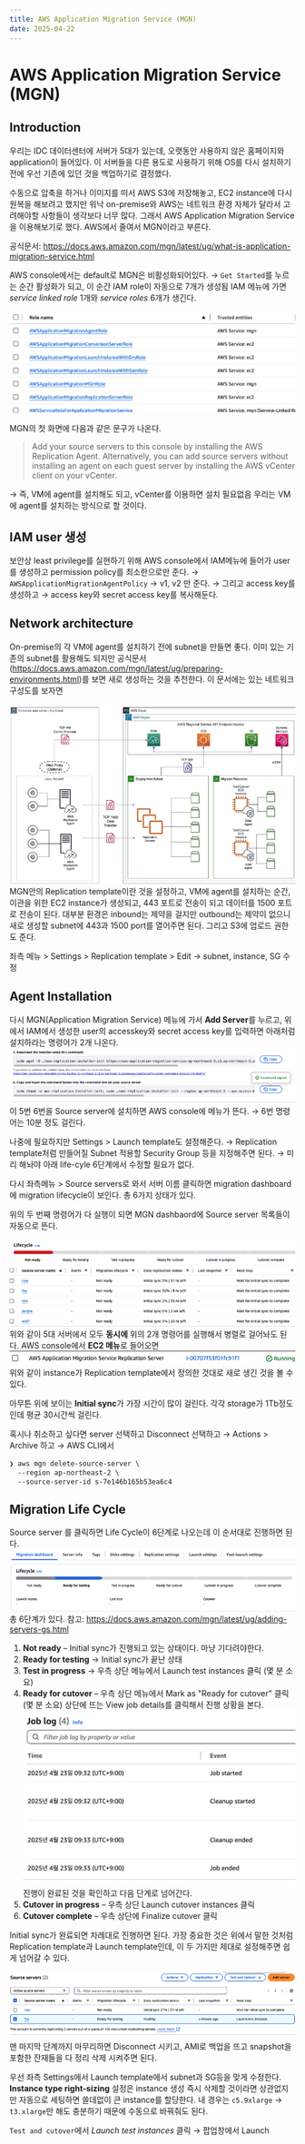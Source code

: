```yaml
---
title: AWS Application Migration Service (MGN)
date: 2025-04-22
---
```

# AWS Application Migration Service (MGN)
## Introduction
우리는 IDC 데이터센터에 서버가 5대가 있는데, 
오랫동안 사용하지 않은 홈페이지와 application이 들어있다.
이 서버들을 다른 용도로 사용하기 위해 OS를 다시 설치하기 전에 우선 기존에 있던 것을 백업하기로 결정했다.

수동으로 압축을 하거나 이미지를 떠서 AWS S3에 저장해놓고, EC2 instance에 다시 원복을 해보려고 했지만 워낙 on-premise와 AWS는 네트워크 환경 자체가 달라서 고려해야할 사항들이 생각보다 너무 많다.
그래서 AWS Application Migration Service을 이용해보기로 했다. AWS에서 줄여서 MGN이라고 부른다.

공식문서: https://docs.aws.amazon.com/mgn/latest/ug/what-is-application-migration-service.html

AWS console에서는 default로 MGN은 비활성화되어있다.
→ `Get Started`를 누르는 순간 활성화가 되고, 이 순간 IAM role이 자동으로 7개가 생성됨
IAM 메뉴에 가면 *service linked role* 1개와 *service roles* 6개가 생긴다.

![](./_images/Pasted%20image%2020250422163853.png)

MGN의 첫 화면에 다음과 같은 문구가 나온다.

> Add your source servers to this console by installing the AWS Replication Agent. Alternatively, you can add source servers without installing an agent on each guest server by installing the AWS vCenter client on your vCenter.

→ 즉, VM에 agent를 설치해도 되고, vCenter를 이용하면 설치 필요없음
우리는 VM에 agent를 설치하는 방식으로 할 것이다.

## IAM user 생성
보안상 least privilege를 실현하기 위해 AWS console에서 IAM메뉴에 들어가 user를 생성하고 permission policy를 최소한으로만 준다. → `AWSApplicationMigrationAgentPolicy` → v1, v2 만 준다. → 그리고 access key를 생성하고 → access key와 secret access key를 복사해둔다.

## Network architecture
On-premise의 각 VM에 agent를 설치하기 전에 subnet을 만들면 좋다. 이미 있는 기존의 subnet를 활용해도 되지만 공식문서 (https://docs.aws.amazon.com/mgn/latest/ug/preparing-environments.html)를 보면 새로 생성하는 것을 추천한다. 이 문서에는 있는 네트워크 구성도를 보자면

![](./_images/Pasted%20image%2020250422164258.png)
MGN안의 Replication template이란 것을 설정하고, VM에 agent를 설치하는 순간, 이관을 위한 EC2 instance가 생성되고, 443 포트로 전송이 되고 데이터를 1500 포트로 전송이 된다. 대부분 환경은 inbound는 제약을 걸지만 outbound는 제약이 없으니 새로 생성할 subnet에 443과 1500 port를 열어주면 된다. 그리고 S3에 업로드 권한도 준다.

좌측 메뉴 > Settings > Replication template > Edit → subnet, instance, SG 수정

## Agent Installation
다시 MGN(Application Migration Service) 메뉴에 가서 **Add Server**를 누르고,
위에서 IAM에서 생성한 user의 accesskey와 secret access key를 입력하면
아래처럼 설치하라는 명령어가 2개 나온다. 
![](./_images/Pasted%20image%2020250422164337.png)
이 5번 6번을 Source server에 설치하면 AWS console에 메뉴가 뜬다. → 6번 명령어는 10분 정도 걸린다.

나중에 필요하지만 Settings > Launch template도 설정해준다. → Replication template처럼 만들어질 Subnet 적용할 Security Group 등을 지정해주면 된다. → 미리 해놔야 아래 life-cyle 6단계에서 수정할 필요가 없다.

다시 좌측메뉴 > Source servers로 와서 서버 이름 클릭하면 migration dashboard에 migration lifecycle이 보인다.
총 6가지 상태가 있다.

위의 두 번째 명령어가 다 실행이 되면 MGN dashbaord에 Source server 목록들이 자동으로 뜬다.

![](./_images/Pasted%20image%2020250422164524.png)
![](./_images/Pasted%20image%2020250422164533.png)
위와 같이 5대 서버에서 모두 **동시에** 위의 2개 명령어를 실행해서 병렬로 걸어놔도 된다. 
AWS console에서 **EC2 메뉴**로 들어오면
![](./_images/Pasted%20image%2020250422164614.png)
위와 같이 instance가 Replication template에서 정의한 것대로 새로 생긴 것을 볼 수 있다.

아무튼 위에 보이는 **Initial sync**가 가장 시간이 많이 걸린다. 각각 storage가 1Tb정도인데 평균 30시간씩 걸린다.

혹시나 취소하고 싶다면
server 선택하고 Disconnect 선택하고 → Actions > Archive 하고 → AWS CLI에서 

```
❯ aws mgn delete-source-server \
  --region ap-northeast-2 \
  --source-server-id s-7e146b165b53ea6c4
```

## Migration Life Cycle
Source server 를 클릭하면 Life Cycle이 6단계로 나오는데 이 순서대로 진행하면 된다.
![](./_images/Pasted%20image%2020250422165224.png)
총 6단계가 있다. 
참고: https://docs.aws.amazon.com/mgn/latest/ug/adding-servers-gs.html

 1. **Not ready** – Initial sync가 진행되고 있는 상태이다. 마냥 기다려야한다.
 2. **Ready for testing** → Initial sync가 끝난 상태
 3. **Test in progress** → 우측 상단 메뉴에서 Launch test instances 클릭 (몇 분 소요)
 4. **Ready for cutover** – 우측 상단 메뉴에서 Mark as "Ready for cutover" 클릭 (몇 분 소요)
	상단에 뜨는 View job details를 클릭해서 진행 상황을 본다.
	![400](_images/Pasted%20image%2020250423093602.png)
	진행이 완료된 것을 확인하고 다음 단계로 넘어간다.
5. **Cutover in progress** – 우측 상단 Launch cutover instances 클릭
6. **Cutover complete** – 우측 상단에 Finalize cutover 클릭

Initial sync가 완료되면 차례대로 진행하면 된다. 가장 중요한 것은 위에서 말한 것처럼 Replication template과 Launch template인데, 이 두 가지만 제대로 설정해주면 쉽게 넘어갈 수 있다.

![](./_images/Pasted%20image%2020250422165331.png)
맨 마지막 단계까지 마무리하면 Disconnect 시키고, AMI로 백업을 뜨고 snapshot을 포함한 잔재들을 다 정리 삭제 시켜주면 된다.

우선 좌측 Settings에서 Launch template에서 subnet과 SG등을 맞게 수정한다.
**Instance type right-sizing** 설정은 instance 생성 즉시 삭제할 것이라면 상관없지만 자동으로 세팅하면 쓸데없이 큰 instance를 할당한다. 내 경우는 `c5.9xlarge` → `t3.xlarge`만 해도 충분하기 때문에 수동으로 바꿔줘도 된다.

`Test and cutover`에서 *Launch test instances* 클릭 → 팝업창에서 Launch